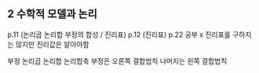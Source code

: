 

## 2 수학적 모델과 논리
p.11 (논리곱 논리합 부정의 합성 / 진리표)
p.12 (진리표)
p.22 공부 x
진리표를 구하지는 않지만 진리값은 알아야함

부정 논리곱 논리합 논리합축  부정은 오른쪽 결합법칙 나머지는 왼쪽 결합법칙